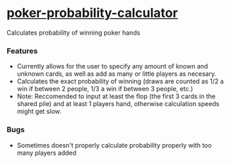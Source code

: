 # [poker-probability-calculator](https://ashviniyer21.github.io/poker-probability-calculator)
Calculates probability of winning poker hands

### Features
- Currently allows for the user to specify any amount of known and unknown cards, as well as add as many or little players as necesary.
- Calculates the exact probability of winning (draws are counted as 1/2 a win if between 2 people, 1/3 a win if between 3 people, etc.)
- Note: Reccomended to input at least the flop (the first 3 cards in the shared pile) and at least 1 players hand, otherwise calculation speeds might get slow.

### Bugs
- Sometimes doesn't properly calculate probability properly with too many players added
